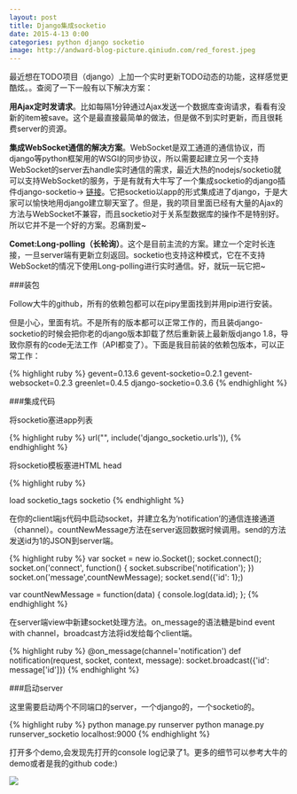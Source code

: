 ```yaml
---
layout: post
title: Django集成socketio
date: 2015-4-13 0:00
categories: python django socketio
image: http://andward-blog-picture.qiniudn.com/red_forest.jpeg
---
```


最近想在TODO项目（django）上加一个实时更新TODO动态的功能，这样感觉更酷炫。。查阅了一下一般有以下解决方案：

**用Ajax定时发请求**。比如每隔1分钟通过Ajax发送一个数据库查询请求，看看有没新的item被save。这个是最直接最简单的做法，但是做不到实时更新，而且很耗费server的资源。

**集成WebSocket通信的解决方案**。WebSocket是双工通道的通信协议，而django等python框架用的WSGI的同步协议，所以需要起建立另一个支持WebSocket的server去handle实时通信的需求，最近大热的nodejs/socketio就可以支持WebSocket的服务，于是有就有大牛写了一个集成socketio的django插件django-socketio-> [链接]。它把socketio以app的形式集成进了django，于是大家可以愉快地用django建立聊天室了。但是，我的项目里面已经有大量的Ajax的方法与WebSocket不兼容，而且socketio对于关系型数据库的操作不是特别好。所以它并不是一个好的方案。忍痛割爱~

**Comet:Long-polling（长轮询）**。这个是目前主流的方案。建立一个定时长连接，一旦server端有更新立刻返回。socketio也支持这种模式，它在不支持WebSocket的情况下使用Long-polling进行实时通信。好，就玩一玩它把~


###装包

Follow大牛的github，所有的依赖包都可以在pipy里面找到并用pip进行安装。

但是小心，里面有坑。不是所有的版本都可以正常工作的，而且装django-socketio的时候会把你老的django版本卸载了然后重新装上最新版django 1.8，导致你原有的code无法工作（API都变了）。下面是我目前装的依赖包版本，可以正常工作：

{% highlight ruby %}
gevent=0.13.6
gevent-socketio=0.2.1
gevent-websocket=0.2.3
greenlet=0.4.5
django-socketio=0.3.6
{% endhighlight %}

###集成代码

将socketio塞进app列表

{% highlight ruby %}
url("", include('django_socketio.urls')),
{% endhighlight %}

将socketio模板塞进HTML head

{% highlight ruby %}
<head>
load socketio_tags
socketio
</head>
{% endhighlight %}

在你的client端js代码中启动socket，并建立名为‘notification’的通信连接通道（channel）。countNewMessage方法在server返回数据时候调用。send的方法发送id为1的JSON到server端。

{% highlight ruby %}
var socket = new io.Socket();
socket.connect();
socket.on('connect', function() {
	socket.subscribe('notification');
})
socket.on('message',countNewMessage);
socket.send({'id': 1};)

var countNewMessage = function(data) {
	console.log(data.id);
};
{% endhighlight %}

在server端view中新建socket处理方法。on_message的语法糖是bind event with channel，broadcast方法将id发给每个client端。

{% highlight ruby %}
@on_message(channel='notification')
def notification(request, socket, context, message):
    socket.broadcast({'id': message['id']})
{% endhighlight %}

###启动server

这里需要启动两个不同端口的server，一个django的，一个socketio的。

{% highlight ruby %}
python manage.py runserver
python manage.py runserver_socketio localhost:9000
{% endhighlight %}

打开多个demo,会发现先打开的console log记录了1。更多的细节可以参考大牛的demo或者是我的github code:)


<img src="http://andward-blog-picture.qiniudn.com/notification_demo.png">

[链接]: https://github.com/stephenmcd/django-socketio
